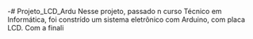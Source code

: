 -# Projeto_LCD_Ardu
Nesse projeto, passado n curso Técnico em Informática, foi constrído um sistema eletrônico com Arduino, com placa LCD. Com a finali

